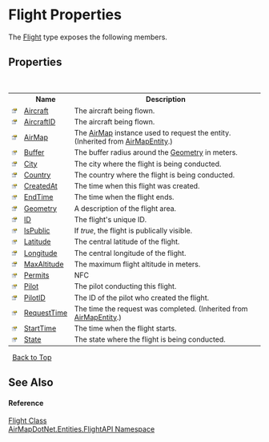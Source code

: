 # Flight Properties
 

The <a href="T_AirMapDotNet_Entities_FlightAPI_Flight">Flight</a> type exposes the following members.


## Properties
&nbsp;<table><tr><th></th><th>Name</th><th>Description</th></tr><tr><td>![Public property](media/pubproperty.gif "Public property")</td><td><a href="P_AirMapDotNet_Entities_FlightAPI_Flight_Aircraft">Aircraft</a></td><td>
The aircraft being flown.</td></tr><tr><td>![Public property](media/pubproperty.gif "Public property")</td><td><a href="P_AirMapDotNet_Entities_FlightAPI_Flight_AircraftID">AircraftID</a></td><td>
The aircraft being flown.</td></tr><tr><td>![Public property](media/pubproperty.gif "Public property")</td><td><a href="P_AirMapDotNet_Entities_AirMapEntity_AirMap">AirMap</a></td><td>
The <a href="P_AirMapDotNet_Entities_IAirMapEntity_AirMap">AirMap</a> instance used to request the entity.
 (Inherited from <a href="T_AirMapDotNet_Entities_AirMapEntity">AirMapEntity</a>.)</td></tr><tr><td>![Public property](media/pubproperty.gif "Public property")</td><td><a href="P_AirMapDotNet_Entities_FlightAPI_Flight_Buffer">Buffer</a></td><td>
The buffer radius around the <a href="P_AirMapDotNet_Entities_FlightAPI_Flight_Geometry">Geometry</a> in meters.</td></tr><tr><td>![Public property](media/pubproperty.gif "Public property")</td><td><a href="P_AirMapDotNet_Entities_FlightAPI_Flight_City">City</a></td><td>
The city where the flight is being conducted.</td></tr><tr><td>![Public property](media/pubproperty.gif "Public property")</td><td><a href="P_AirMapDotNet_Entities_FlightAPI_Flight_Country">Country</a></td><td>
The country where the flight is being conducted.</td></tr><tr><td>![Public property](media/pubproperty.gif "Public property")</td><td><a href="P_AirMapDotNet_Entities_FlightAPI_Flight_CreatedAt">CreatedAt</a></td><td>
The time when this flight was created.</td></tr><tr><td>![Public property](media/pubproperty.gif "Public property")</td><td><a href="P_AirMapDotNet_Entities_FlightAPI_Flight_EndTime">EndTime</a></td><td>
The time when the flight ends.</td></tr><tr><td>![Public property](media/pubproperty.gif "Public property")</td><td><a href="P_AirMapDotNet_Entities_FlightAPI_Flight_Geometry">Geometry</a></td><td>
A description of the flight area.</td></tr><tr><td>![Public property](media/pubproperty.gif "Public property")</td><td><a href="P_AirMapDotNet_Entities_FlightAPI_Flight_ID">ID</a></td><td>
The flight's unique ID.</td></tr><tr><td>![Public property](media/pubproperty.gif "Public property")</td><td><a href="P_AirMapDotNet_Entities_FlightAPI_Flight_IsPublic">IsPublic</a></td><td>
If <i>true</i>, the flight is publically visible.</td></tr><tr><td>![Public property](media/pubproperty.gif "Public property")</td><td><a href="P_AirMapDotNet_Entities_FlightAPI_Flight_Latitude">Latitude</a></td><td>
The central latitude of the flight.</td></tr><tr><td>![Public property](media/pubproperty.gif "Public property")</td><td><a href="P_AirMapDotNet_Entities_FlightAPI_Flight_Longitude">Longitude</a></td><td>
The central longitude of the flight.</td></tr><tr><td>![Public property](media/pubproperty.gif "Public property")</td><td><a href="P_AirMapDotNet_Entities_FlightAPI_Flight_MaxAltitude">MaxAltitude</a></td><td>
The maximum flight altitude in meters.</td></tr><tr><td>![Public property](media/pubproperty.gif "Public property")</td><td><a href="P_AirMapDotNet_Entities_FlightAPI_Flight_Permits">Permits</a></td><td>
NFC</td></tr><tr><td>![Public property](media/pubproperty.gif "Public property")</td><td><a href="P_AirMapDotNet_Entities_FlightAPI_Flight_Pilot">Pilot</a></td><td>
The pilot conducting this flight.</td></tr><tr><td>![Public property](media/pubproperty.gif "Public property")</td><td><a href="P_AirMapDotNet_Entities_FlightAPI_Flight_PilotID">PilotID</a></td><td>
The ID of the pilot who created the flight.</td></tr><tr><td>![Public property](media/pubproperty.gif "Public property")</td><td><a href="P_AirMapDotNet_Entities_AirMapEntity_RequestTime">RequestTime</a></td><td>
The time the request was completed.
 (Inherited from <a href="T_AirMapDotNet_Entities_AirMapEntity">AirMapEntity</a>.)</td></tr><tr><td>![Public property](media/pubproperty.gif "Public property")</td><td><a href="P_AirMapDotNet_Entities_FlightAPI_Flight_StartTime">StartTime</a></td><td>
The time when the flight starts.</td></tr><tr><td>![Public property](media/pubproperty.gif "Public property")</td><td><a href="P_AirMapDotNet_Entities_FlightAPI_Flight_State">State</a></td><td>
The state where the flight is being conducted.</td></tr></table>&nbsp;
<a href="#flight-properties">Back to Top</a>

## See Also


#### Reference
<a href="T_AirMapDotNet_Entities_FlightAPI_Flight">Flight Class</a><br /><a href="N_AirMapDotNet_Entities_FlightAPI">AirMapDotNet.Entities.FlightAPI Namespace</a><br />